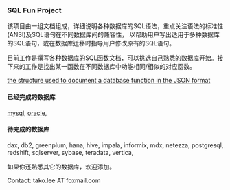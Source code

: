 ### SQL Fun Project

该项目由一组文档组成，详细说明各种数据库的SQL语法，重点关注语法的标准性(ANSI)及SQL语句在不同数据库间的兼容性，
以帮助用户写出适用于多种数据库的SQL语句，或在数据库迁移时指导用户修改原有的SQL语句。

目前工作是撰写各种数据库的SQL函数文档，可以挑选自己熟悉的数据库开始。接下来的工作是找出某一函数在不同数据库中功能相同/相似的对应函数。

[the structure used to document a database function in the JSON format](https://github.com/sqlparser/sqlfrog/tree/master/sqlfun)

#### 已经完成的数据库
[mysql](https://github.com/sqlparser/sqlfrog/tree/master/sqlfun/mysql), [oracle](https://github.com/sqlparser/sqlfrog/tree/master/sqlfun/oracle),

#### 待完成的数据库
dax, db2, greenplum, hana, hive, impala, informix, mdx, netezza, postgresql, redshift, sqlserver, sybase, teradata, vertica,

如果你还熟悉其它的数据库，欢迎添加。

Contact: tako.lee AT foxmail.com
